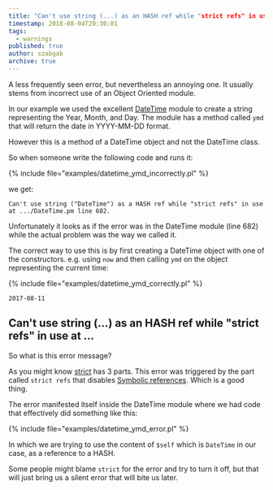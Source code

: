 ```yaml
---
title: "Can't use string (...) as an HASH ref while "strict refs" in use at ..."
timestamp: 2018-08-04T20:30:01
tags:
  - warnings
published: true
author: szabgab
archive: true
---
```



A less frequently seen error, but nevertheless an annoying one.
It usually stems from incorrect use of an Object Oriented module.


In our example we used the excellent [DateTime](https://metacpan.org/pod/DateTime) module to create a string representing the Year, Month, and Day. The module has a method called `ymd` that will return the date in YYYY-MM-DD format.

However this is a method of a DateTime object and not the DateTime class.

So when someone write the following code and runs it:

{% include file="examples/datetime_ymd_incorrectly.pl" %}

we get:

```
Can't use string ("DateTime") as a HASH ref while "strict refs" in use at .../DateTime.pm line 682.
```

Unfortunately it looks as if the error was in the DateTime module (line 682) while the actual problem was the way we called it.

The correct way to use this is by first creating a DateTime object with one of the constructors. e.g. using `now`
and then calling `ymd` on the object representing the current time:

{% include file="examples/datetime_ymd_correctly.pl" %}

```
2017-08-11
```


## Can't use string (...) as an HASH ref while "strict refs" in use at ...

So what is this error message?

As you might know [strict](/strict) has 3 parts. This error was triggered by the part called
`strict refs` that disables [Symbolic references](/symbolic-reference-in-perl). Which is a good thing.

The error manifested itself inside the DateTime module where we had code that effectively did something like this:

{% include file="examples/datetime_ymd_error.pl" %}

In which we are trying to use the content of `$self` which is `DateTime` in our case, as a reference to a HASH.

Some people might blame `strict` for the error and try to turn it off, but that will just bring us a silent error that
will bite us later.

